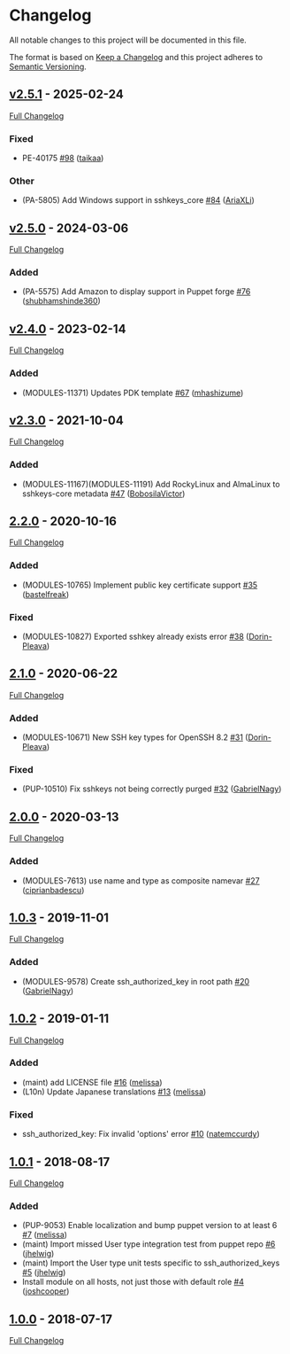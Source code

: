 <!-- markdownlint-disable MD024 -->
# Changelog

All notable changes to this project will be documented in this file.

The format is based on [Keep a Changelog](http://keepachangelog.com/en/1.0.0/) and this project adheres to [Semantic Versioning](http://semver.org).

## [v2.5.1](https://github.com/puppetlabs/puppetlabs-sshkeys_core/tree/v2.5.1) - 2025-02-24

[Full Changelog](https://github.com/puppetlabs/puppetlabs-sshkeys_core/compare/v2.5.0...v2.5.1)

### Fixed

- PE-40175 [#98](https://github.com/puppetlabs/puppetlabs-sshkeys_core/pull/98) ([taikaa](https://github.com/taikaa))

### Other

- (PA-5805) Add Windows support in sshkeys_core  [#84](https://github.com/puppetlabs/puppetlabs-sshkeys_core/pull/84) ([AriaXLi](https://github.com/AriaXLi))

## [v2.5.0](https://github.com/puppetlabs/puppetlabs-sshkeys_core/tree/v2.5.0) - 2024-03-06

[Full Changelog](https://github.com/puppetlabs/puppetlabs-sshkeys_core/compare/v2.4.0...v2.5.0)

### Added

- (PA-5575) Add Amazon to display support in Puppet forge [#76](https://github.com/puppetlabs/puppetlabs-sshkeys_core/pull/76) ([shubhamshinde360](https://github.com/shubhamshinde360))

## [v2.4.0](https://github.com/puppetlabs/puppetlabs-sshkeys_core/tree/v2.4.0) - 2023-02-14

[Full Changelog](https://github.com/puppetlabs/puppetlabs-sshkeys_core/compare/v2.3.0...v2.4.0)

### Added

- (MODULES-11371) Updates PDK template [#67](https://github.com/puppetlabs/puppetlabs-sshkeys_core/pull/67) ([mhashizume](https://github.com/mhashizume))

## [v2.3.0](https://github.com/puppetlabs/puppetlabs-sshkeys_core/tree/v2.3.0) - 2021-10-04

[Full Changelog](https://github.com/puppetlabs/puppetlabs-sshkeys_core/compare/2.2.0...v2.3.0)

### Added

- (MODULES-11167)(MODULES-11191) Add RockyLinux and AlmaLinux to sshkeys-core metadata [#47](https://github.com/puppetlabs/puppetlabs-sshkeys_core/pull/47) ([BobosilaVictor](https://github.com/BobosilaVictor))

## [2.2.0](https://github.com/puppetlabs/puppetlabs-sshkeys_core/tree/2.2.0) - 2020-10-16

[Full Changelog](https://github.com/puppetlabs/puppetlabs-sshkeys_core/compare/2.1.0...2.2.0)

### Added

- (MODULES-10765) Implement public key certificate support [#35](https://github.com/puppetlabs/puppetlabs-sshkeys_core/pull/35) ([bastelfreak](https://github.com/bastelfreak))

### Fixed

- (MODULES-10827) Exported sshkey already exists error [#38](https://github.com/puppetlabs/puppetlabs-sshkeys_core/pull/38) ([Dorin-Pleava](https://github.com/Dorin-Pleava))

## [2.1.0](https://github.com/puppetlabs/puppetlabs-sshkeys_core/tree/2.1.0) - 2020-06-22

[Full Changelog](https://github.com/puppetlabs/puppetlabs-sshkeys_core/compare/2.0.0...2.1.0)

### Added

- (MODULES-10671) New SSH key types for OpenSSH 8.2 [#31](https://github.com/puppetlabs/puppetlabs-sshkeys_core/pull/31) ([Dorin-Pleava](https://github.com/Dorin-Pleava))

### Fixed

- (PUP-10510) Fix sshkeys not being correctly purged [#32](https://github.com/puppetlabs/puppetlabs-sshkeys_core/pull/32) ([GabrielNagy](https://github.com/GabrielNagy))

## [2.0.0](https://github.com/puppetlabs/puppetlabs-sshkeys_core/tree/2.0.0) - 2020-03-13

[Full Changelog](https://github.com/puppetlabs/puppetlabs-sshkeys_core/compare/1.0.3...2.0.0)

### Added

- (MODULES-7613) use name and type as composite namevar [#27](https://github.com/puppetlabs/puppetlabs-sshkeys_core/pull/27) ([ciprianbadescu](https://github.com/ciprianbadescu))

## [1.0.3](https://github.com/puppetlabs/puppetlabs-sshkeys_core/tree/1.0.3) - 2019-11-01

[Full Changelog](https://github.com/puppetlabs/puppetlabs-sshkeys_core/compare/1.0.2...1.0.3)

### Added

- (MODULES-9578) Create ssh_authorized_key in root path [#20](https://github.com/puppetlabs/puppetlabs-sshkeys_core/pull/20) ([GabrielNagy](https://github.com/GabrielNagy))

## [1.0.2](https://github.com/puppetlabs/puppetlabs-sshkeys_core/tree/1.0.2) - 2019-01-11

[Full Changelog](https://github.com/puppetlabs/puppetlabs-sshkeys_core/compare/1.0.1...1.0.2)

### Added

- (maint) add LICENSE file [#16](https://github.com/puppetlabs/puppetlabs-sshkeys_core/pull/16) ([melissa](https://github.com/melissa))
- (L10n) Update Japanese translations [#13](https://github.com/puppetlabs/puppetlabs-sshkeys_core/pull/13) ([melissa](https://github.com/melissa))

### Fixed

- ssh_authorized_key: Fix invalid 'options' error [#10](https://github.com/puppetlabs/puppetlabs-sshkeys_core/pull/10) ([natemccurdy](https://github.com/natemccurdy))

## [1.0.1](https://github.com/puppetlabs/puppetlabs-sshkeys_core/tree/1.0.1) - 2018-08-17

[Full Changelog](https://github.com/puppetlabs/puppetlabs-sshkeys_core/compare/1.0.0...1.0.1)

### Added

- (PUP-9053) Enable localization and bump puppet version to at least 6 [#7](https://github.com/puppetlabs/puppetlabs-sshkeys_core/pull/7) ([melissa](https://github.com/melissa))
- (maint) Import missed User type integration test from puppet repo [#6](https://github.com/puppetlabs/puppetlabs-sshkeys_core/pull/6) ([jhelwig](https://github.com/jhelwig))
- (maint) Import the User type unit tests specific to ssh_authorized_keys [#5](https://github.com/puppetlabs/puppetlabs-sshkeys_core/pull/5) ([jhelwig](https://github.com/jhelwig))
- Install module on all hosts, not just those with default role [#4](https://github.com/puppetlabs/puppetlabs-sshkeys_core/pull/4) ([joshcooper](https://github.com/joshcooper))

## [1.0.0](https://github.com/puppetlabs/puppetlabs-sshkeys_core/tree/1.0.0) - 2018-07-17

[Full Changelog](https://github.com/puppetlabs/puppetlabs-sshkeys_core/compare/d1719de1d77b9c139b1b5f5832330807c0fe11fe...1.0.0)
